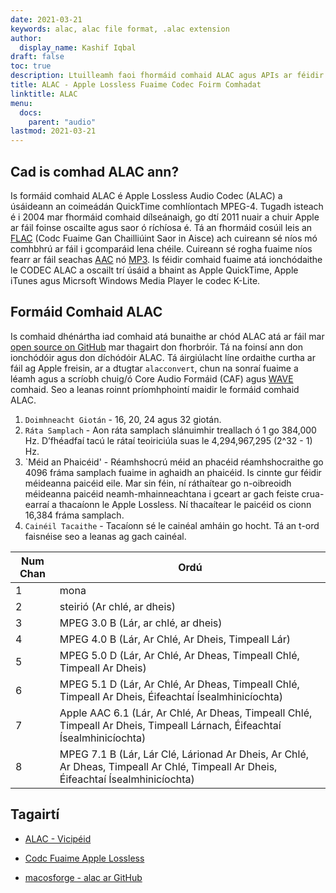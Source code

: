 ```yaml
---
date: 2021-03-21
keywords: alac, alac file format, .alac extension
author:
  display_name: Kashif Iqbal
draft: false
toc: true
description: Ltuilleamh faoi fhormáid comhaid ALAC agus APIs ar féidir leo comhad ALAC a chruthú agus a oscailts.
title: ALAC - Apple Lossless Fuaime Codec Foirm Comhadat
linktitle: ALAC
menu:
  docs:
    parent: "audio"
lastmod: 2021-03-21
---
```


## Cad is comhad ALAC ann?

Is formáid comhaid ALAC é Apple Lossless Audio Codec (ALAC) a úsáideann an coimeádán QuickTime comhlíontach MPEG-4. Tugadh isteach é i 2004 mar fhormáid comhaid dílseánaigh, go dtí 2011 nuair a chuir Apple ar fáil foinse oscailte agus saor ó ríchíosa é. Tá an fhormáid cosúil leis an [FLAC](/audio/flac/) (Codc Fuaime Gan Chailliúint Saor in Aisce) ach cuireann sé níos mó comhbhrú ar fáil i gcomparáid lena chéile. Cuireann sé rogha fuaime níos fearr ar fáil seachas [AAC](/audio/aac/) nó [MP3](/audio/mp3/). Is féidir comhaid fuaime atá ionchódaithe le CODEC ALAC a oscailt trí úsáid a bhaint as Apple QuickTime, Apple iTunes agus Micrsoft Windows Media Player le codec K-Lite.

## Formáid Comhaid ALAC

Is comhaid dhénártha iad comhaid atá bunaithe ar chód ALAC atá ar fáil mar [open source on GitHub](https://github.com/macosforge/alac) mar thagairt don fhorbróir. Tá na foinsí ann don ionchódóir agus don díchódóir ALAC. Tá áirgiúlacht líne ordaithe curtha ar fáil ag Apple freisin, ar a dtugtar `alacconvert`, chun na sonraí fuaime a léamh agus a scríobh chuig/ó Core Audio Formáid (CAF) agus [WAVE](/audio/wav/) comhaid. Seo a leanas roinnt príomhphointí maidir le formáid comhaid ALAC.

 1. `Doimhneacht Giotán` - 16, 20, 24 agus 32 giotán.
 1. `Ráta Samplach` - Aon ráta samplach slánuimhir treallach ó 1 go 384,000 Hz. D’fhéadfaí tacú le rátaí teoiriciúla suas le 4,294,967,295 (2^32 - 1) Hz.
 1. `Méid an Phaicéid' - Réamhshocrú méid an phacéid réamhshocraithe go 4096 fráma samplach fuaime in aghaidh an phaicéid. Is cinnte gur féidir méideanna paicéid eile. Mar sin féin, ní ráthaítear go n-oibreoidh méideanna paicéid neamh-mhainneachtana i gceart ar gach feiste crua-earraí a thacaíonn le Apple Lossless. Ní thacaítear le paicéid os cionn 16,384 fráma samplach.
 1. `Cainéil Tacaithe` - Tacaíonn sé le cainéal amháin go hocht. Tá an t-ord faisnéise seo a leanas ag gach cainéal.

|Num Chan| Ordú|
|---|---|
|1 | mona|
|2 | steirió (Ar chlé, ar dheis) |
|3 |MPEG 3.0 B (Lár, ar chlé, ar dheis) |
|4 |MPEG 4.0 B (Lár, Ar Chlé, Ar Dheis, Timpeall Lár)|
|5 |MPEG 5.0 D (Lár, Ar Chlé, Ar Dheas, Timpeall Chlé, Timpeall Ar Dheis)|
|6 |MPEG 5.1 D (Lár, Ar Chlé, Ar Dheas, Timpeall Chlé, Timpeall Ar Dheis, Éifeachtaí Ísealmhinicíochta)|
|7 |Apple AAC 6.1 (Lár, Ar Chlé, Ar Dheas, Timpeall Chlé, Timpeall Ar Dheis, Timpeall Lárnach, Éifeachtaí Ísealmhinicíochta)|
|8 |MPEG 7.1 B (Lár, Lár Clé, Lárionad Ar Dheis, Ar Chlé, Ar Dheas, Timpeall Ar Chlé, Timpeall Ar Dheis, Éifeachtaí Ísealmhinicíochta)|

## Tagairtí

* [ALAC - Vicipéid](https://ga.wikipedia.org/wiki/Apple_Lossless)

* [Codc Fuaime Apple Lossless](https://macosforge.github.io/alac/)

* [macosforge - alac ar GitHub](https://github.com/macosforge/alac)


